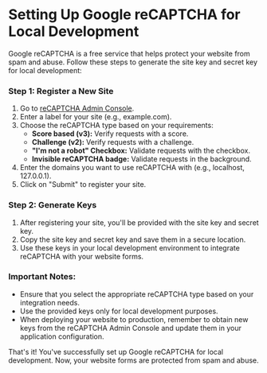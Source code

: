 # Setting Up Google reCAPTCHA for Local Development

Google reCAPTCHA is a free service that helps protect your website from spam and abuse. Follow these steps to generate the site key and secret key for local development:

### Step 1: Register a New Site

1. Go to [reCAPTCHA Admin Console](https://www.google.com/recaptcha/admin/create).
2. Enter a label for your site (e.g., example.com).
3. Choose the reCAPTCHA type based on your requirements:
   - **Score based (v3):** Verify requests with a score.
   - **Challenge (v2):** Verify requests with a challenge.
   - **"I'm not a robot" Checkbox:** Validate requests with the checkbox.
   - **Invisible reCAPTCHA badge:** Validate requests in the background.
4. Enter the domains you want to use reCAPTCHA with (e.g., localhost, 127.0.0.1).
5. Click on "Submit" to register your site.

### Step 2: Generate Keys

1. After registering your site, you'll be provided with the site key and secret key.
2. Copy the site key and secret key and save them in a secure location.
3. Use these keys in your local development environment to integrate reCAPTCHA with your website forms.

### Important Notes:
- Ensure that you select the appropriate reCAPTCHA type based on your integration needs.
- Use the provided keys only for local development purposes.
- When deploying your website to production, remember to obtain new keys from the reCAPTCHA Admin Console and update them in your application configuration.

That's it! You've successfully set up Google reCAPTCHA for local development. Now, your website forms are protected from spam and abuse.